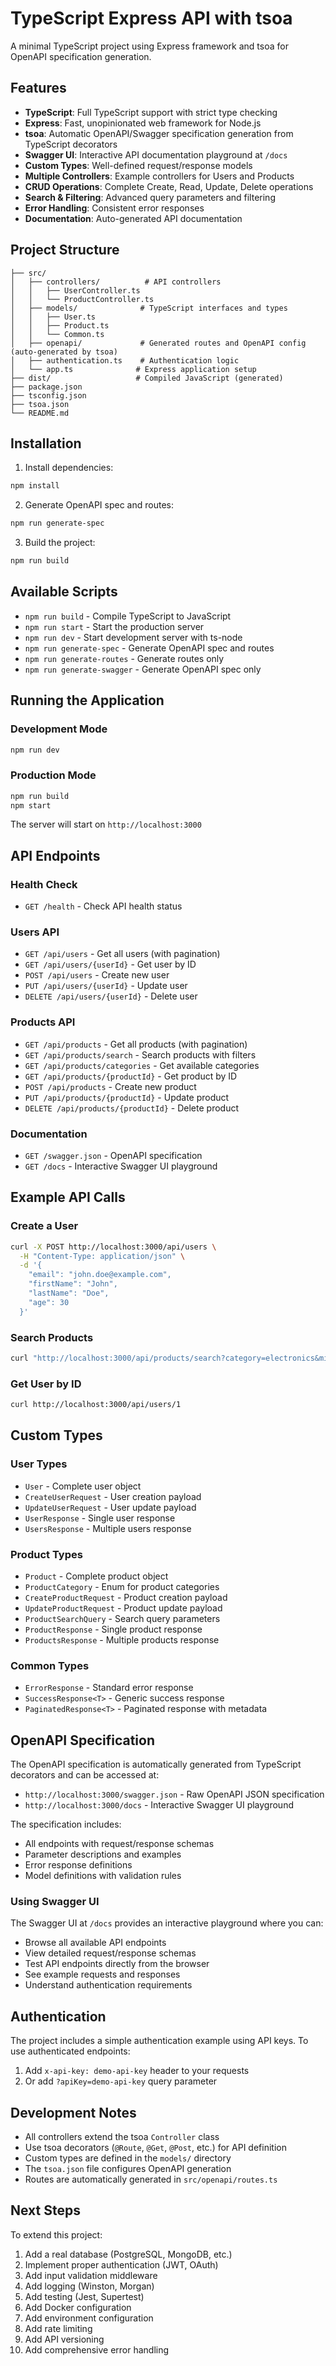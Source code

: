 # TypeScript Express API with tsoa

A minimal TypeScript project using Express framework and tsoa for OpenAPI specification generation.

## Features

- **TypeScript**: Full TypeScript support with strict type checking
- **Express**: Fast, unopinionated web framework for Node.js
- **tsoa**: Automatic OpenAPI/Swagger specification generation from TypeScript decorators
- **Swagger UI**: Interactive API documentation playground at `/docs`
- **Custom Types**: Well-defined request/response models
- **Multiple Controllers**: Example controllers for Users and Products
- **CRUD Operations**: Complete Create, Read, Update, Delete operations
- **Search & Filtering**: Advanced query parameters and filtering
- **Error Handling**: Consistent error responses
- **Documentation**: Auto-generated API documentation

## Project Structure

```
├── src/
│   ├── controllers/          # API controllers
│   │   ├── UserController.ts
│   │   └── ProductController.ts
│   ├── models/              # TypeScript interfaces and types
│   │   ├── User.ts
│   │   ├── Product.ts
│   │   └── Common.ts
│   ├── openapi/             # Generated routes and OpenAPI config (auto-generated by tsoa)
│   ├── authentication.ts    # Authentication logic
│   └── app.ts              # Express application setup
├── dist/                   # Compiled JavaScript (generated)
├── package.json
├── tsconfig.json
├── tsoa.json
└── README.md
```

## Installation

1. Install dependencies:
```bash
npm install
```

2. Generate OpenAPI spec and routes:
```bash
npm run generate-spec
```

3. Build the project:
```bash
npm run build
```

## Available Scripts

- `npm run build` - Compile TypeScript to JavaScript
- `npm run start` - Start the production server
- `npm run dev` - Start development server with ts-node
- `npm run generate-spec` - Generate OpenAPI spec and routes
- `npm run generate-routes` - Generate routes only
- `npm run generate-swagger` - Generate OpenAPI spec only

## Running the Application

### Development Mode
```bash
npm run dev
```

### Production Mode
```bash
npm run build
npm start
```

The server will start on `http://localhost:3000`

## API Endpoints

### Health Check
- `GET /health` - Check API health status

### Users API
- `GET /api/users` - Get all users (with pagination)
- `GET /api/users/{userId}` - Get user by ID
- `POST /api/users` - Create new user
- `PUT /api/users/{userId}` - Update user
- `DELETE /api/users/{userId}` - Delete user

### Products API
- `GET /api/products` - Get all products (with pagination)
- `GET /api/products/search` - Search products with filters
- `GET /api/products/categories` - Get available categories
- `GET /api/products/{productId}` - Get product by ID
- `POST /api/products` - Create new product
- `PUT /api/products/{productId}` - Update product
- `DELETE /api/products/{productId}` - Delete product

### Documentation
- `GET /swagger.json` - OpenAPI specification
- `GET /docs` - Interactive Swagger UI playground

## Example API Calls

### Create a User
```bash
curl -X POST http://localhost:3000/api/users \
  -H "Content-Type: application/json" \
  -d '{
    "email": "john.doe@example.com",
    "firstName": "John",
    "lastName": "Doe",
    "age": 30
  }'
```

### Search Products
```bash
curl "http://localhost:3000/api/products/search?category=electronics&minPrice=5000&maxPrice=100000&page=1&limit=10"
```

### Get User by ID
```bash
curl http://localhost:3000/api/users/1
```

## Custom Types

### User Types
- `User` - Complete user object
- `CreateUserRequest` - User creation payload
- `UpdateUserRequest` - User update payload
- `UserResponse` - Single user response
- `UsersResponse` - Multiple users response

### Product Types
- `Product` - Complete product object
- `ProductCategory` - Enum for product categories
- `CreateProductRequest` - Product creation payload
- `UpdateProductRequest` - Product update payload
- `ProductSearchQuery` - Search query parameters
- `ProductResponse` - Single product response
- `ProductsResponse` - Multiple products response

### Common Types
- `ErrorResponse` - Standard error response
- `SuccessResponse<T>` - Generic success response
- `PaginatedResponse<T>` - Paginated response with metadata

## OpenAPI Specification

The OpenAPI specification is automatically generated from TypeScript decorators and can be accessed at:
- `http://localhost:3000/swagger.json` - Raw OpenAPI JSON specification
- `http://localhost:3000/docs` - Interactive Swagger UI playground

The specification includes:
- All endpoints with request/response schemas
- Parameter descriptions and examples
- Error response definitions
- Model definitions with validation rules

### Using Swagger UI

The Swagger UI at `/docs` provides an interactive playground where you can:
- Browse all available API endpoints
- View detailed request/response schemas
- Test API endpoints directly from the browser
- See example requests and responses
- Understand authentication requirements

## Authentication

The project includes a simple authentication example using API keys. To use authenticated endpoints:

1. Add `x-api-key: demo-api-key` header to your requests
2. Or add `?apiKey=demo-api-key` query parameter

## Development Notes

- All controllers extend the tsoa `Controller` class
- Use tsoa decorators (`@Route`, `@Get`, `@Post`, etc.) for API definition
- Custom types are defined in the `models/` directory
- The `tsoa.json` file configures OpenAPI generation
- Routes are automatically generated in `src/openapi/routes.ts`

## Next Steps

To extend this project:

1. Add a real database (PostgreSQL, MongoDB, etc.)
2. Implement proper authentication (JWT, OAuth)
3. Add input validation middleware
4. Add logging (Winston, Morgan)
5. Add testing (Jest, Supertest)
6. Add Docker configuration
7. Add environment configuration
8. Add rate limiting
9. Add API versioning
10. Add comprehensive error handling